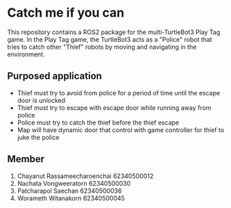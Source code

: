 # Catch me if you can
This repository contains a ROS2 package for the multi-TurtleBot3 Play Tag game. In the Play Tag game, the TurtleBot3 acts as a "Police" robot that tries to catch other "Thief" robots by moving and navigating in the environment.

## Purposed application
- Thief must try to avoid from police for a period of time until the escape door is unlocked
- Thief must try to escape with escape door while running away from police
- Police must try to catch the thief before the thief escape
- Map will have dynamic door that control with game controller for thief to juke the police

## Member
1. Chayanut Rassameecharoenchai 62340500012
2. Nachata Vongweeratorn 62340500030
3. Patcharapol Saechan 62340500036
4. Worameth Witanakorn 62340500045
